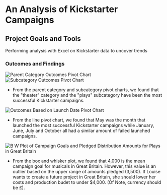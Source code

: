 # An Analysis of Kickstarter Campaigns #

## Project Goals and Tools ##
Performing analysis with Excel on Kickstarter data to uncover trends

### Outcomes and Findings ###

![Parent Category Outcomes Pivot Chart](https://user-images.githubusercontent.com/108038989/176335165-205debc9-9b1f-449e-99de-e035e29d8c3c.png)
![Subcategory Outcomes Pivot Chart](https://user-images.githubusercontent.com/108038989/176335166-2a1a8767-79dc-40c5-85fe-8f37dcb556a2.png)

* From the parent category and subcategory pivot charts, we found that the "theater" category and the "plays" subcategory have been the most successful Kickstarter campaigns.

![Outcomes Based on Launch Date Pivot Chart](https://user-images.githubusercontent.com/108038989/176335162-4b256794-cb0d-487a-a5ef-be4a7930bacf.png)

* From the line pivot chart, we found that May was the month that launched the most successful Kickstarter campaigns while January, June, July and October all had a similar amount of failed launched campaigns. 

![B W Plot of Campaign Goals and Pledged Distribution Amounts for Plays in Great Britain](https://user-images.githubusercontent.com/108038989/176335557-8734fa5d-3dfb-4c2f-bfa1-15822ce93118.png)

* From the box and whisker plot, we found that 4,000 is the mean campaign goal for musicals in Great Britain. However, this value is an outlier based on the upper range of amounts pledged (3,500). If Louise wants to create a future project in Great Britain, she should lower her costs and production budet to under $4,000. (Of Note, currency should be £).
